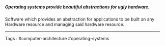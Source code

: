 ##### Operating systems provide beautiful abstractions for ugly hardware.
Software which provides an abstraction for applications to be built on any Hardware resource and managing said hardware resource. 
___
Tags : #computer-architecture #operating-systems 